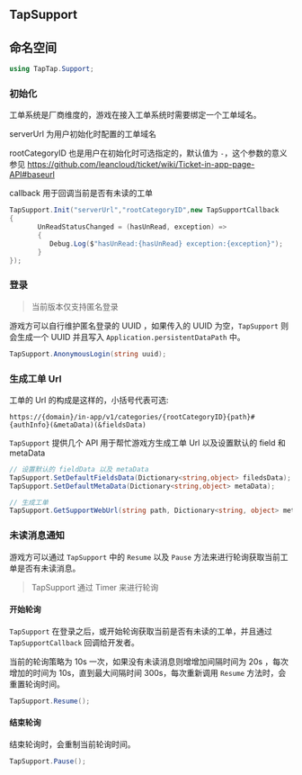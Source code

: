 ## TapSupport

## 命名空间

```c#
using TapTap.Support;
```

### 初始化

工单系统是厂商维度的，游戏在接入工单系统时需要绑定一个工单域名。

serverUrl 为用户初始化时配置的工单域名

rootCategoryID 也是用户在初始化时可选指定的，默认值为 `-`，这个参数的意义参见 https://github.com/leancloud/ticket/wiki/Ticket-in-app-page-API#baseurl

callback 用于回调当前是否有未读的工单

```c#
TapSupport.Init("serverUrl","rootCategoryID",new TapSupportCallback
{
       UnReadStatusChanged = (hasUnRead, exception) =>
       {
          Debug.Log($"hasUnRead:{hasUnRead} exception:{exception}");
       }
});
```

### 登录

> 当前版本仅支持匿名登录

游戏方可以自行维护匿名登录的 UUID ，如果传入的 UUID 为空，`TapSupport` 则会生成一个 UUID 并且写入 `Application.persistentDataPath` 中。

```c#
TapSupport.AnonymousLogin(string uuid);
```

### 生成工单 Url

工单的 Url 的构成是这样的，小括号代表可选:

```url
https://{domain}/in-app/v1/categories/{rootCategoryID}{path}#{authInfo}(&metaData)(&fieldsData)
```

`TapSupport` 提供几个 API 用于帮忙游戏方生成工单 Url 以及设置默认的 field 和 metaData

```c#
// 设置默认的 fieldData 以及 metaData
TapSupport.SetDefaultFieldsData(Dictionary<string,object> filedsData);
TapSupport.SetDefaultMetaData(Dictionary<string,object> metaData);

// 生成工单
TapSupport.GetSupportWebUrl(string path, Dictionary<string, object> metaData,Dictionary<string, object> fieldsData)
```

### 未读消息通知

游戏方可以通过 `TapSupport` 中的  `Resume` 以及 `Pause` 方法来进行轮询获取当前工单是否有未读消息。

> TapSupport 通过 Timer 来进行轮询

#### 开始轮询

`TapSupport` 在登录之后，或开始轮询获取当前是否有未读的工单，并且通过 `TapSupportCallback` 回调给开发者。

当前的轮询策略为 10s 一次，如果没有未读消息则增增加间隔时间为 20s ，每次增加的时间为 10s，直到最大间隔时间 300s，每次重新调用 `Resume` 方法时，会重置轮询时间。

```c#
TapSupport.Resume();
```

#### 结束轮询

结束轮询时，会重制当前轮询时间。

```c#
TapSupport.Pause();
```

